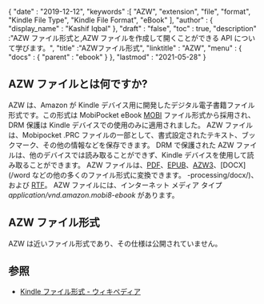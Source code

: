 {
  "date" : "2019-12-12",
  "keywords" :[ "AZW", "extension", "file", "format", "Kindle File Type", "Kindle File Format", "eBook" ],
  "author" : {
    "display_name" : "Kashif Iqbal"
},
  "draft" : "false",
  "toc" : true,
  "description" :"AZW ファイル形式と,AZW ファイルを作成して開くことができる API について学びます。",
  "title" :"AZWファイル形式",
  "linktitle" : "AZW",
  "menu" : {
    "docs" : {
      "parent" : "ebook"
}
},
  "lastmod" : "2021-05-28"
}

## AZW ファイルとは何ですか?

AZW は、Amazon が Kindle デバイス用に開発したデジタル電子書籍ファイル形式です。この形式は MobiPocket eBook [MOBI](/ebook/mobi/) ファイル形式から採用され、DRM 保護は Kindle デバイスでの使用のみに適用されました。 AZW ファイルは、Mobipocket .PRC ファイルの一部として、書式設定されたテキスト、ブックマーク、その他の情報などを保存できます。 DRM で保護された AZW ファイルは、他のデバイスでは読み取ることができず、Kindle デバイスを使用して読み取ることができます。 AZW ファイルは、[PDF](/pdf/)、[EPUB](/ebook/epub/)、[AZW3](/ebook/azw3/)、[DOCX](/word などの他の多くのファイル形式に変換できます。 -processing/docx/)、および [RTF](/word-processing/rtf/)。 AZW ファイルには、インターネット メディア タイプ *application/vnd.amazon.mobi8-ebook* があります。

## AZW ファイル形式

AZW は近いファイル形式であり、その仕様は公開されていません。

## 参照 ##

* [Kindle ファイル形式 - ウィキペディア](https://en.wikipedia.org/wiki/Kindle_File_Format)

